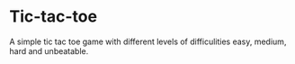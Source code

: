 # Tic-tac-toe
A simple tic tac toe game with different levels of difficulities easy, medium, hard and unbeatable.
